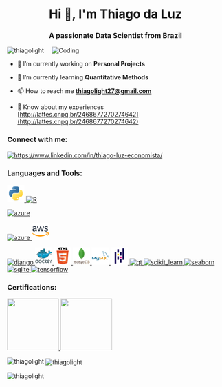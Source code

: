 <h1 align="center">Hi 👋, I'm Thiago da Luz</h1>
<h3 align="center">A passionate Data Scientist from Brazil</h3>

<img align="right" alt="Coding" width="400" src= "https://media.tenor.com/whgQwNlVvNkAAAAi/xero-code.gif">

<p align="left"> <img src="https://komarev.com/ghpvc/?username=thiagolight&label=Profile%20views&color=0e75b6&style=flat" alt="thiagolight" /> </p>

- 🔭 I’m currently working on **Personal Projects**

- 🌱 I’m currently learning **Quantitative Methods**

- 📫 How to reach me **thiagolight27@gmail.com**

- 📄 Know about my experiences [http://lattes.cnpq.br/2468677270274642](http://lattes.cnpq.br/2468677270274642)

<h3 align="left">Connect with me:</h3>
<p align="left">
<a href="https://linkedin.com/in/https://www.linkedin.com/in/thiago-luz-economista/" target="blank"><img align="center" src="https://raw.githubusercontent.com/rahuldkjain/github-profile-readme-generator/master/src/images/icons/Social/linked-in-alt.svg" alt="https://www.linkedin.com/in/thiago-luz-economista/" height="30" width="40" /></a>
</p>

<h3 align="left">Languages and Tools:</h3>
<p align="left"> 
<a href="https://www.python.org" target="_blank" rel="noreferrer"> <img src="https://raw.githubusercontent.com/devicons/devicon/master/icons/python/python-original.svg" alt="R" width="40" height="40"/> </a> 
 <a href="https://commons.wikimedia.org/wiki/File:R_logo.svg" target="_blank" rel="noreferrer"> <img src="https://upload.wikimedia.org/wikipedia/commons/thumb/1/1b/R_logo.svg/64px-R_logo.svg.png" alt="R" width="40" height="30"/> </a>  

</a> <a href="https://azure.microsoft.com/en-in/" target="_blank" rel="noreferrer"> <img src="https://makutu.io/wp-content/uploads/2022/01/azure_machine_learning_logo.png" alt="azure" width="100" height="40"/> </a>  
  
  
</a> <a href="https://azure.microsoft.com/en-in/" target="_blank" rel="noreferrer"> <img src="https://www.vectorlogo.zone/logos/microsoft_azure/microsoft_azure-icon.svg" alt="azure" width="40" height="40"/> </a> 
<a href="https://aws.amazon.com" target="_blank" rel="noreferrer"> <img                                                                       src="https://raw.githubusercontent.com/devicons/devicon/master/icons/amazonwebservices/amazonwebservices-original-wordmark.svg" alt="aws" width="40" height="40"/> 
  
  <p align="left">
  
 <a href="https://www.djangoproject.com/" target="_blank" rel="noreferrer"> <img src="https://cdn.worldvectorlogo.com/logos/django.svg" alt="django" width="40" height="40"/> </a> <a href="https://www.docker.com/" target="_blank" rel="noreferrer"> <img src="https://raw.githubusercontent.com/devicons/devicon/master/icons/docker/docker-original-wordmark.svg" alt="docker" width="40" height="40"/> </a> <a href="https://www.w3.org/html/" target="_blank" rel="noreferrer"> <img src="https://raw.githubusercontent.com/devicons/devicon/master/icons/html5/html5-original-wordmark.svg" alt="html5" width="40" height="40"/> </a> <a href="https://www.mongodb.com/" target="_blank" rel="noreferrer"> <img src="https://raw.githubusercontent.com/devicons/devicon/master/icons/mongodb/mongodb-original-wordmark.svg" alt="mongodb" width="40" height="40"/> </a> <a href="https://www.mysql.com/" target="_blank" rel="noreferrer"> <img src="https://raw.githubusercontent.com/devicons/devicon/master/icons/mysql/mysql-original-wordmark.svg" alt="mysql" width="40" height="40"/> </a> <a href="https://pandas.pydata.org/" target="_blank" rel="noreferrer"> <img src="https://raw.githubusercontent.com/devicons/devicon/2ae2a900d2f041da66e950e4d48052658d850630/icons/pandas/pandas-original.svg" alt="pandas" width="40" height="40"/> </a> <a href="https://www.qt.io/" target="_blank" rel="noreferrer"> <img src="https://upload.wikimedia.org/wikipedia/commons/0/0b/Qt_logo_2016.svg" alt="qt" width="40" height="40"/> </a> <a href="https://scikit-learn.org/" target="_blank" rel="noreferrer"> <img src="https://upload.wikimedia.org/wikipedia/commons/0/05/Scikit_learn_logo_small.svg" alt="scikit_learn" width="40" height="40"/> </a> <a href="https://seaborn.pydata.org/" target="_blank" rel="noreferrer"> <img src="https://seaborn.pydata.org/_images/logo-mark-lightbg.svg" alt="seaborn" width="40" height="40"/> </a> <a href="https://www.sqlite.org/" target="_blank" rel="noreferrer"> <img src="https://www.vectorlogo.zone/logos/sqlite/sqlite-icon.svg" alt="sqlite" width="40" height="40"/> </a> <a href="https://www.tensorflow.org" target="_blank" rel="noreferrer"> <img src="https://www.vectorlogo.zone/logos/tensorflow/tensorflow-icon.svg" alt="tensorflow" width="40" height="40"/> </a> </p>
 
 <h3 align="left">Certifications:</h3>
 <div aling="center">
  <a href="https://www.credly.com/badges/3daae0b2-8378-4d82-8797-7261ce31de17/public_url">
    <img src="https://user-images.githubusercontent.com/100642061/208327479-8ab05259-857c-4912-a374-1481dea18fb8.png" height="120" width="120">
  </a>
  <a href="https://www.credly.com/badges/a693e915-3f90-40ed-9185-e1c8b090e475/public_url">
    <img src="https://user-images.githubusercontent.com/100642061/208327482-11e42cd8-fd1f-4c8f-a363-9cad9cbb65a2.png" height="120" width="120">
  </a>
</div>
 
 

<p><img align="left" src="https://github-readme-stats.vercel.app/api/top-langs?username=thiagolight&show_icons=true&locale=en&layout=compact" alt="thiagolight" /></p>

<p>&nbsp;<img align="center" src="https://github-readme-stats.vercel.app/api?username=thiagolight&show_icons=true&locale=en" alt="thiagolight" /></p>

<p><img align="center" src="https://github-readme-streak-stats.herokuapp.com/?user=thiagolight&" alt="thiagolight" /></p>
